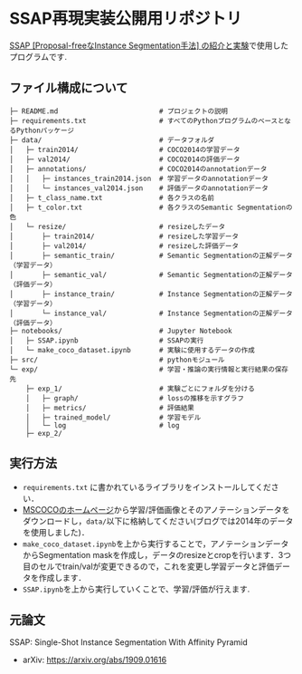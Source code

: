 # SSAP再現実装公開用リポジトリ
[SSAP [Proposal-freeなInstance Segmentation手法] の紹介と実験](https://blog.albert2005.co.jp/2020/08/18/ssap/)で使用したプログラムです.

## ファイル構成について
```
├─ README.md                         # プロジェクトの説明
├─ requirements.txt                  # すべてのPythonプログラムのベースとなるPythonパッケージ
├─ data/                             # データフォルダ
│   ├─ train2014/                    # COCO2014の学習データ
│   ├─ val2014/                      # COCO2014の評価データ
│   ├─ annotations/                  # COCO2014のannotationデータ
│   │   ├─ instances_train2014.json  # 学習データのannotationデータ
│   │   └─ instances_val2014.json    # 評価データのannotationデータ
│   ├─ t_class_name.txt              # 各クラスの名前
│   ├─ t_color.txt                   # 各クラスのSemantic Segmentationの色
│   └─ resize/                       # resizeしたデータ
│       ├─ train2014/                # resizeした学習データ
│       ├─ val2014/                  # resizeした評価データ
│       ├─ semantic_train/           # Semantic Segmentationの正解データ（学習データ）        
│       ├─ semantic_val/             # Semantic Segmentationの正解データ（評価データ）
│       ├─ instance_train/           # Instance Segmentationの正解データ（学習データ） 
│       └─ instance_val/             # Instance Segmentationの正解データ（評価データ）
├─ notebooks/                        # Jupyter Notebook
│   ├─ SSAP.ipynb                    # SSAPの実行
│   └─ make_coco_dataset.ipynb       # 実験に使用するデータの作成
├─ src/                              # pythonモジュール
└─ exp/                              # 学習・推論の実行情報と実行結果の保存先
    ├─ exp_1/                        # 実験ごとにフォルダを分ける
    │   ├─ graph/                    # lossの推移を示すグラフ
    │   ├─ metrics/                  # 評価結果
    │   ├─ trained_model/            # 学習モデル
    │   └─ log                       # log
    ├─ exp_2/
```


## 実行方法
- `requirements.txt` に書かれているライブラリをインストールしてください．
- [MSCOCOのホームページ](https://cocodataset.org/#download)から学習/評価画像とそのアノテーションデータをダウンロードし，`data/`以下に格納してください(ブログでは2014年のデータを使用しました)．
- `make_coco_dataset.ipynb`を上から実行することで，アノテーションデータからSegmentation maskを作成し，データのresizeとcropを行います．3つ目のセルでtrain/valが変更できるので，これを変更し学習データと評価データを作成します．
- `SSAP.ipynb`を上から実行していくことで、学習/評価が行えます.

## 元論文
SSAP: Single-Shot Instance Segmentation With Affinity Pyramid
- arXiv: https://arxiv.org/abs/1909.01616
